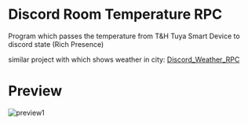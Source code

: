 # Discord Room Temperature RPC
Program which passes the temperature from T&H Tuya Smart Device to discord state (Rich Presence)

similar project with which shows weather in city: [Discord_Weather_RPC](https://github.com/yonka2019/Discord_Weather_RPC)
# Preview
![preview1](https://i.ibb.co/CPM7ntr/photo1.png)
